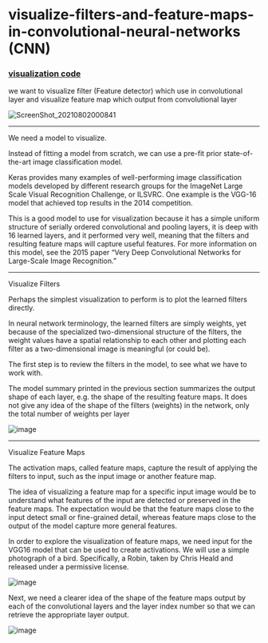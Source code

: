 # visualize-filters-and-feature-maps-in-convolutional-neural-networks (CNN)

### [visualization  code](https://nbviewer.jupyter.org/github/ahmedatef1610/visualize-filters-and-feature-maps-in-cnn/blob/master/Visualize_Filters_and_Feature_Maps_in_Convolutional_Neural_Networks.ipynb) 

we want to visualize filter (Feature detector) which use in convolutional layer and visualize feature map which output from convolutional layer

![ScreenShot_20210802000841](https://user-images.githubusercontent.com/39852784/127786711-6e53115a-1405-4461-ad2b-41ae944b1266.png)

---

We need a model to visualize.

Instead of fitting a model from scratch, we can use a pre-fit prior state-of-the-art image classification model.

Keras provides many examples of well-performing image classification models developed by different research groups for the ImageNet Large Scale Visual Recognition Challenge, or ILSVRC. One example is the VGG-16 model that achieved top results in the 2014 competition.

This is a good model to use for visualization because it has a simple uniform structure of serially ordered convolutional and pooling layers, it is deep with 16 learned layers, and it performed very well, meaning that the filters and resulting feature maps will capture useful features. For more information on this model, see the 2015 paper “Very Deep Convolutional Networks for Large-Scale Image Recognition.”

---

Visualize Filters

Perhaps the simplest visualization to perform is to plot the learned filters directly.

In neural network terminology, the learned filters are simply weights, yet because of the specialized two-dimensional structure of the filters, the weight values have a spatial relationship to each other and plotting each filter as a two-dimensional image is meaningful (or could be).

The first step is to review the filters in the model, to see what we have to work with.

The model summary printed in the previous section summarizes the output shape of each layer, e.g. the shape of the resulting feature maps. It does not give any idea of the shape of the filters (weights) in the network, only the total number of weights per layer

![image](https://user-images.githubusercontent.com/39852784/127786808-0693d4ea-95a2-4ba7-875b-6b7de97dc1a4.png)

---

Visualize Feature Maps

The activation maps, called feature maps, capture the result of applying the filters to input, such as the input image or another feature map.

The idea of visualizing a feature map for a specific input image would be to understand what features of the input are detected or preserved in the feature maps. The expectation would be that the feature maps close to the input detect small or fine-grained detail, whereas feature maps close to the output of the model capture more general features.

In order to explore the visualization of feature maps, we need input for the VGG16 model that can be used to create activations. We will use a simple photograph of a bird. Specifically, a Robin, taken by Chris Heald and released under a permissive license.

![image](https://user-images.githubusercontent.com/39852784/127786861-5812eef3-0170-45d9-8aae-de626021a7b6.png)

Next, we need a clearer idea of the shape of the feature maps output by each of the convolutional layers and the layer index number so that we can retrieve the appropriate layer output.


![image](https://user-images.githubusercontent.com/39852784/127786871-3d9f299c-33e1-477c-ab45-6a3b6d5ff7ce.png)







